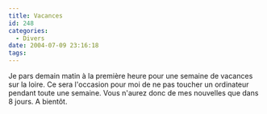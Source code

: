 ```yaml
---
title: Vacances
id: 248
categories:
  - Divers
date: 2004-07-09 23:16:18
tags:
---
```


Je pars demain matin à la première heure pour une semaine de vacances sur la loire. Ce sera l'occasion pour moi de ne pas toucher un ordinateur pendant toute une semaine. Vous n'aurez donc de mes nouvelles que dans 8 jours. A bientôt.
